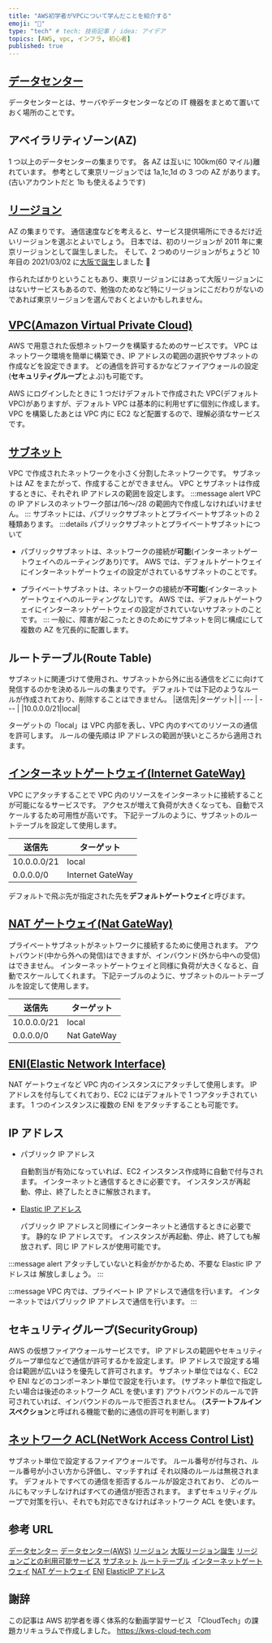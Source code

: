 ```yaml
---
title: "AWS初学者がVPCについて学んだことを紹介する"
emoji: "🔰"
type: "tech" # tech: 技術記事 / idea: アイデア
topics: [AWS, vpc, インフラ, 初心者]
published: true
---
```


## [データセンター](https://aws.amazon.com/jp/compliance/data-center/)

データセンターとは、サーバやデータセンターなどの IT 機器をまとめて置いておく場所のことです。

## アベイラリティゾーン(AZ)

1 つ以上のデータセンターの集まりです。
各 AZ は互いに 100km(60 マイル)離れています。
参考として東京リージョンでは 1a,1c,1d の 3 つの AZ があります。(古いアカウントだと 1b も使えるようです)

## [リージョン](https://aws.amazon.com/jp/about-aws/global-infrastructure/regions_az/)

AZ の集まりです。
通信速度などを考えると、サービス提供場所にできるだけ近いリージョンを選ぶとよいでしょう。
日本では、初のリージョンが 2011 年に東京リージョンとして誕生しました。
そして、2 つめのリージョンがちょうど 10 年目の 2021/03/02 に[大阪で誕生](https://aws.amazon.com/jp/local/osaka-region/)しました 🎉

作られたばかりということもあり、東京リージョンにはあって大阪リージョンにはないサービスもあるので、勉強のためなど特にリージョンにこだわりがないのであれば東京リージョンを選んでおくとよいかもしれません。

## [VPC(Amazon Virtual Private Cloud)](https://aws.amazon.com/jp/vpc/)

AWS で用意された仮想ネットワークを構築するためのサービスです。
VPC はネットワーク環境を簡単に構築でき、IP アドレスの範囲の選択やサブネットの作成などを設定できます。
どの通信を許可するかなどファイアウォールの設定(**セキュリティグループ**とよぶ)も可能です。

AWS にログインしたときに 1 つだけデフォルトで作成された VPC(デフォルト VPC)がありますが、デフォルト VPC は基本的に利用せずに個別に作成します。
VPC を構築したあとは VPC 内に EC2 など配置するので、理解必須なサービスです。

## [サブネット](https://docs.aws.amazon.com/ja_jp/vpc/latest/userguide/VPC_Subnets.html)

VPC で作成されたネットワークを小さく分割したネットワークです。
サブネットは AZ をまたがって、作成することができません。
VPC とサブネットは作成するときに、それぞれ IP アドレスの範囲を設定します。
:::message alert
VPC の IP アドレスのネットワーク部は/16〜/28 の範囲内で作成しなければいけません。
:::
サブネットには、パブリックサブネットとプライベートサブネットの 2 種類あります。
:::details パブリックサブネットとプライベートサブネットについて

- パブリックサブネットは、ネットワークの接続が**可能**(インターネットゲートウェイへのルーティングあり)です。
  AWS では、デフォルトゲートウェイにインターネットゲートウェイの設定がされているサブネットのことです。

- プライベートサブネットは、ネットワークの接続が**不可能**(インターネットゲートウェイへのルーティングなし)です。
  AWS では、デフォルトゲートウェイにインターネットゲートウェイの設定がされていないサブネットのことです。
  :::
  一般に、障害が起こったときのためにサブネットを同じ構成にして複数の AZ を冗長的に配置します。

## ルートテーブル(Route Table)

サブネットに関連づけて使用され、サブネットから外に出る通信をどこに向けて発信するのかを決めるルールの集まりです。
デフォルトでは下記のようなルールが作成されており、削除することはできません。
|送信先|ターゲット|
| --- | --- |
|10.0.0.0/21|local|

ターゲットの「local」は VPC 内部を表し、VPC 内のすべてのリソースの通信を許可します。
ルールの優先順は IP アドレスの範囲が狭いところから適用されます。

## [インターネットゲートウェイ(Internet GateWay)](https://docs.aws.amazon.com/ja_jp/vpc/latest/userguide/VPC_Internet_Gateway.html)

VPC にアタッチすることで VPC 内のリソースをインターネットに接続することが可能になるサービスです。
アクセスが増えて負荷が大きくなっても、自動でスケールするため可用性が高いです。
下記テーブルのように、サブネットのルートテーブルを設定して使用します。

| 送信先      | ターゲット       |
| ----------- | ---------------- |
| 10.0.0.0/21 | local            |
| 0.0.0.0/0   | Internet GateWay |

デフォルトで飛ぶ先が指定された先を**デフォルトゲートウェイ**と呼びます。

## [NAT ゲートウェイ(Nat GateWay)](https://docs.aws.amazon.com/ja_jp/vpc/latest/userguide/vpc-nat-gateway.html)

プライベートサブネットがネットワークに接続するために使用されます。
アウトバウンド(中から外への発信)はできますが、インバウンド(外から中への受信)はできません。
インターネットゲートウェイと同様に負荷が大きくなると、自動でスケールしてくれます。
下記テーブルのように、サブネットのルートテーブルを設定して使用します。

| 送信先      | ターゲット  |
| ----------- | ----------- |
| 10.0.0.0/21 | local       |
| 0.0.0.0/0   | Nat GateWay |

## [ENI(Elastic Network Interface)](https://docs.aws.amazon.com/ja_jp/AWSEC2/latest/UserGuide/using-eni.html)

NAT ゲートウェイなど VPC 内のインスタンスにアタッチして使用します。
IP アドレスを付与してくれており、EC2 にはデフォルトで 1 つアタッチされています。
1 つのインスタンスに複数の ENI をアタッチすることも可能です。

## IP アドレス

- パブリック IP アドレス

  自動割当が有効になっていれば、EC2 インスタンス作成時に自動で付与されます。
  インターネットと通信するときに必要です。
  インスタンスが再起動、停止、終了したときに解放されます。

- [Elastic IP アドレス](https://docs.aws.amazon.com/ja_jp/AWSEC2/latest/UserGuide/elastic-ip-addresses-eip.html)

  パブリック IP アドレスと同様にインターネットと通信するときに必要です。
  静的な IP アドレスです。
  インスタンスが再起動、停止、終了しても解放されず、同じ IP アドレスが使用可能です。

:::message alert
アタッチしていないと料金がかかるため、不要な Elastic IP アドレスは
解放しましょう。
:::

:::message
VPC 内では、プライベート IP アドレスで通信を行います。
インターネットではパブリック IP アドレスで通信を行います。
:::

## セキュリティグループ(SecurityGroup)

AWS の仮想ファイアウォールサービスです。
IP アドレスの範囲やセキュリティグループ単位などで通信が許可するかを設定します。
IP アドレスで設定する場合は範囲が広いほうを優先して許可されます。
サブネット単位ではなく、EC2 や ENI などのコンポーネント単位で設定を行います。
(サブネット単位で指定したい場合は後述のネットワーク ACL を使います)
アウトバウンドのルールで許可されていれば、インバウンドのルールで拒否されません。
(**ステートフルインスペクション**と呼ばれる機能で動的に通信の許可を判断します)

## [ネットワーク ACL(NetWork Access Control List)](https://docs.aws.amazon.com/ja_jp/vpc/latest/userguide/vpc-network-acls.html)

サブネット単位で設定するファイアウォールです。
ルール番号が付与され、ルール番号が小さい方から評価し、マッチすれば
それ以降のルールは無視されます。
デフォルトですべての通信を拒否するルールが設定されており、
どのルールにもマッチしなければすべての通信が拒否されます。
まずセキュリティグループで対策を行い、それでも対応できなければネットワーク ACL を使います。

## 参考 URL

[データセンター](https://kronoz.co.jp/column/03/)
[データセンター(AWS)](https://aws.amazon.com/jp/compliance/data-center/)
[リージョン](https://aws.amazon.com/jp/about-aws/global-infrastructure/regions_az/)
[大阪リージョン誕生](https://aws.amazon.com/jp/local/osaka-region/)
[リージョンごとの利用可能サービス](https://aws.amazon.com/jp/about-aws/global-infrastructure/regional-product-services/)
[サブネット](https://docs.aws.amazon.com/ja_jp/vpc/latest/userguide/VPC_Subnets.html)
[ルートテーブル](https://docs.aws.amazon.com/ja_jp/vpc/latest/userguide/VPC_Route_Tables.html)
[インターネットゲートウェイ](https://docs.aws.amazon.com/ja_jp/vpc/latest/userguide/VPC_Internet_Gateway.html)
[NAT ゲートウェイ](https://docs.aws.amazon.com/ja_jp/vpc/latest/userguide/vpc-nat-gateway.html)
[ENI](https://docs.aws.amazon.com/ja_jp/AWSEC2/latest/UserGuide/using-eni.html)
[ElasticIP アドレス](https://docs.aws.amazon.com/ja_jp/AWSEC2/latest/UserGuide/elastic-ip-addresses-eip.html)

## 謝辞

この記事は AWS 初学者を導く体系的な動画学習サービス
「CloudTech」の課題カリキュラムで作成しました。
https://kws-cloud-tech.com
